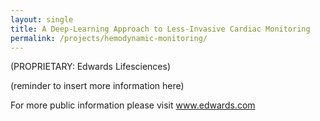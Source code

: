 ```yaml
---
layout: single
title: A Deep-Learning Approach to Less-Invasive Cardiac Monitoring
permalink: /projects/hemodynamic-monitoring/
---
```


(PROPRIETARY: Edwards Lifesciences)

(reminder to insert more information here)

For more public information please visit www.edwards.com